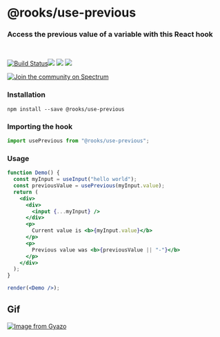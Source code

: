 # @rooks/use-previous

### Access the previous value of a variable with this React hook

<br/>

[![Build Status](https://travis-ci.org/imbhargav5/rooks.svg?branch=master)](https://travis-ci.org/imbhargav5/rooks)![](https://img.shields.io/npm/v/@rooks/use-previous/latest.svg) ![](https://img.shields.io/npm/l/@rooks/use-previous.svg) ![](https://img.shields.io/bundlephobia/min/@rooks/use-previous.svg)

<a href="https://spectrum.chat/rooks"><img src="https://withspectrum.github.io/badge/badge.svg" alt="Join the community on Spectrum"/></a>

### Installation

```
npm install --save @rooks/use-previous
```

### Importing the hook

```javascript
import usePrevious from "@rooks/use-previous";
```

### Usage

```jsx
function Demo() {
  const myInput = useInput("hello world");
  const previousValue = usePrevious(myInput.value);
  return (
    <div>
      <div>
        <input {...myInput} />
      </div>
      <p>
        Current value is <b>{myInput.value}</b>
      </p>
      <p>
        Previous value was <b>{previousValue || "-"}</b>
      </p>
    </div>
  );
}

render(<Demo />);
```

## Gif

[![Image from Gyazo](https://i.gyazo.com/9913f58e1959ed60fb590cb280639d88.gif)](https://gyazo.com/9913f58e1959ed60fb590cb280639d88)
